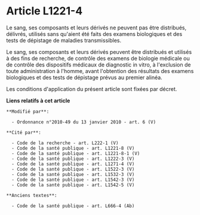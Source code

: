 # Article L1221-4

Le sang, ses composants et leurs dérivés ne peuvent pas être distribués, délivrés, utilisés sans qu'aient été faits des
examens biologiques et des tests de dépistage de maladies transmissibles.

Le sang, ses composants et leurs dérivés peuvent être distribués et utilisés à des fins de recherche, de contrôle des examens
de biologie médicale ou de contrôle des dispositifs médicaux de diagnostic in vitro, à l'exclusion de toute administration à
l'homme, avant l'obtention des résultats des examens biologiques et des tests de dépistage prévus au premier alinéa.

Les conditions d'application du présent article sont fixées par décret.

**Liens relatifs à cet article**

	**Modifié par**:

	  - Ordonnance n°2010-49 du 13 janvier 2010 - art. 6 (V)

	**Cité par**:

	  - Code de la recherche - art. L222-1 (V)
	  - Code de la santé publique - art. L1221-8 (V)
	  - Code de la santé publique - art. L1221-8-1 (V)
	  - Code de la santé publique - art. L1222-3 (V)
	  - Code de la santé publique - art. L1271-4 (V)
	  - Code de la santé publique - art. L1522-3 (V)
	  - Code de la santé publique - art. L1532-3 (V)
	  - Code de la santé publique - art. L1542-3 (V)
	  - Code de la santé publique - art. L1542-5 (V)

	**Anciens textes**:

	  - Code de la santé publique - art. L666-4 (Ab)
